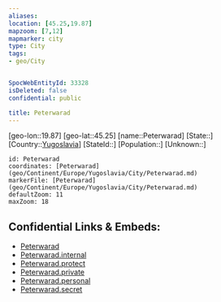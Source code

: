 ```yaml
---
aliases: 
location: [45.25,19.87]
mapzoom: [7,12] 
mapmarker: city 
type: City
tags:
- geo/City


SpocWebEntityId: 33328
isDeleted: false
confidential: public

title: Peterwarad
---
```

[geo-lon::19.87]
[geo-lat::45.25]
[name::Peterwarad]
[State::]
[Country::[Yugoslavia](geo/Continent/Europe/Yugoslavia.md)]
[StateId::]
[Population::]
[Unknown::]


```leaflet
id: Peterwarad
coordinates: [Peterwarad](geo/Continent/Europe/Yugoslavia/City/Peterwarad.md)
markerFile: [Peterwarad](geo/Continent/Europe/Yugoslavia/City/Peterwarad.md)
defaultZoom: 11 
maxZoom: 18
```


## Confidential Links & Embeds: 
- [Peterwarad](../../../../../../_public/geo/Continent/Europe/Yugoslavia/City/Peterwarad.md) 
- [Peterwarad.internal](../../../../../../_internal/geo/Continent/Europe/Yugoslavia/City/Peterwarad.internal.md) 
- [Peterwarad.protect](../../../../../../_protect/geo/Continent/Europe/Yugoslavia/City/Peterwarad.protect.md) 
- [Peterwarad.private](../../../../../../_private/geo/Continent/Europe/Yugoslavia/City/Peterwarad.private.md) 
- [Peterwarad.personal](../../../../../../_personal/geo/Continent/Europe/Yugoslavia/City/Peterwarad.personal.md) 
- [Peterwarad.secret](../../../../../../_secret/geo/Continent/Europe/Yugoslavia/City/Peterwarad.secret.md) 

